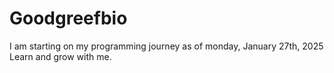 # Goodgreefbio
I am starting on my programming journey as of monday, January 27th, 2025
Learn and grow with me.
